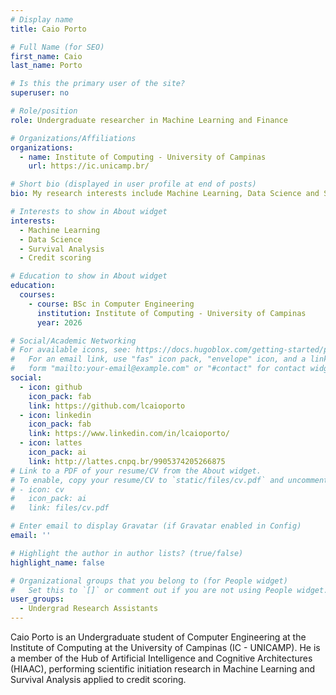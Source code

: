 ```yaml
---
# Display name
title: Caio Porto

# Full Name (for SEO)
first_name: Caio
last_name: Porto

# Is this the primary user of the site?
superuser: no

# Role/position
role: Undergraduate researcher in Machine Learning and Finance

# Organizations/Affiliations
organizations:
  - name: Institute of Computing - University of Campinas
    url: https://ic.unicamp.br/

# Short bio (displayed in user profile at end of posts)
bio: My research interests include Machine Learning, Data Science and Survival Analysis applied to credit scoring.

# Interests to show in About widget
interests:
  - Machine Learning
  - Data Science
  - Survival Analysis
  - Credit scoring

# Education to show in About widget
education:
  courses:
    - course: BSc in Computer Engineering
      institution: Institute of Computing - University of Campinas
      year: 2026

# Social/Academic Networking
# For available icons, see: https://docs.hugoblox.com/getting-started/page-builder/#icons
#   For an email link, use "fas" icon pack, "envelope" icon, and a link in the
#   form "mailto:your-email@example.com" or "#contact" for contact widget.
social:
  - icon: github
    icon_pack: fab
    link: https://github.com/lcaioporto
  - icon: linkedin
    icon_pack: fab
    link: https://www.linkedin.com/in/lcaioporto/
  - icon: lattes
    icon_pack: ai
    link: http://lattes.cnpq.br/9905374205266875
# Link to a PDF of your resume/CV from the About widget.
# To enable, copy your resume/CV to `static/files/cv.pdf` and uncomment the lines below.
# - icon: cv
#   icon_pack: ai
#   link: files/cv.pdf

# Enter email to display Gravatar (if Gravatar enabled in Config)
email: ''

# Highlight the author in author lists? (true/false)
highlight_name: false

# Organizational groups that you belong to (for People widget)
#   Set this to `[]` or comment out if you are not using People widget.
user_groups:
  - Undergrad Research Assistants
---
```


Caio Porto is an Undergraduate student of Computer Engineering at the Institute of Computing at the University of Campinas (IC - UNICAMP). He is a member of the Hub of Artificial Intelligence and Cognitive Architectures (HIAAC), performing scientific initiation research in Machine Learning and Survival Analysis applied to credit scoring.
